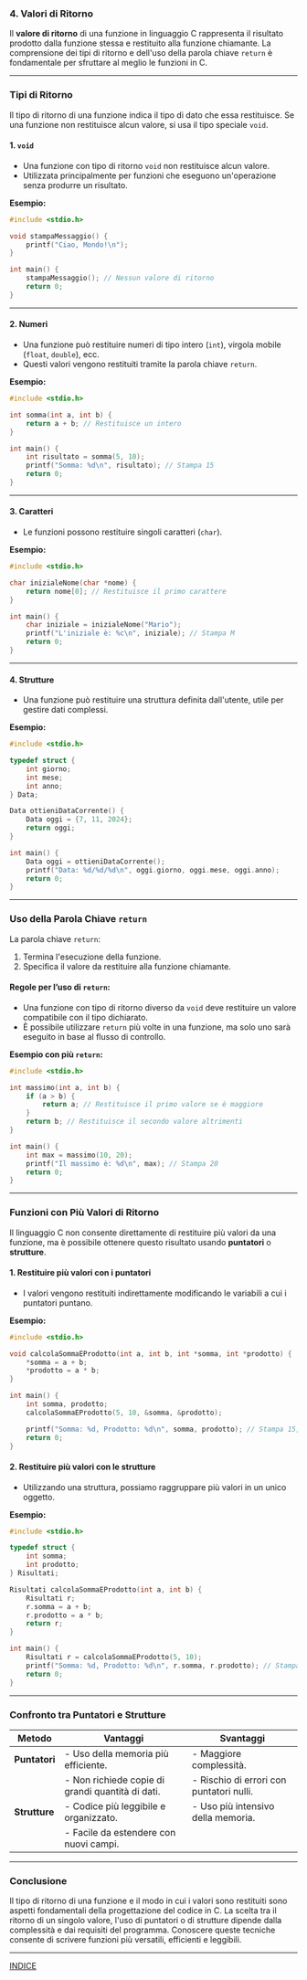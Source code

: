 ### **4. Valori di Ritorno**

Il **valore di ritorno** di una funzione in linguaggio C rappresenta il risultato prodotto dalla funzione stessa e restituito alla funzione chiamante. La comprensione dei tipi di ritorno e dell'uso della parola chiave `return` è fondamentale per sfruttare al meglio le funzioni in C.

---

### **Tipi di Ritorno**

Il tipo di ritorno di una funzione indica il tipo di dato che essa restituisce. Se una funzione non restituisce alcun valore, si usa il tipo speciale `void`.

#### **1. `void`**
- Una funzione con tipo di ritorno `void` non restituisce alcun valore.
- Utilizzata principalmente per funzioni che eseguono un'operazione senza produrre un risultato.

**Esempio:**
```c
#include <stdio.h>

void stampaMessaggio() {
    printf("Ciao, Mondo!\n");
}

int main() {
    stampaMessaggio(); // Nessun valore di ritorno
    return 0;
}
```

---

#### **2. Numeri**
- Una funzione può restituire numeri di tipo intero (`int`), virgola mobile (`float`, `double`), ecc.
- Questi valori vengono restituiti tramite la parola chiave `return`.

**Esempio:**
```c
#include <stdio.h>

int somma(int a, int b) {
    return a + b; // Restituisce un intero
}

int main() {
    int risultato = somma(5, 10);
    printf("Somma: %d\n", risultato); // Stampa 15
    return 0;
}
```

---

#### **3. Caratteri**
- Le funzioni possono restituire singoli caratteri (`char`).

**Esempio:**
```c
#include <stdio.h>

char inizialeNome(char *nome) {
    return nome[0]; // Restituisce il primo carattere
}

int main() {
    char iniziale = inizialeNome("Mario");
    printf("L'iniziale è: %c\n", iniziale); // Stampa M
    return 0;
}
```

---

#### **4. Strutture**
- Una funzione può restituire una struttura definita dall'utente, utile per gestire dati complessi.

**Esempio:**
```c
#include <stdio.h>

typedef struct {
    int giorno;
    int mese;
    int anno;
} Data;

Data ottieniDataCorrente() {
    Data oggi = {7, 11, 2024};
    return oggi;
}

int main() {
    Data oggi = ottieniDataCorrente();
    printf("Data: %d/%d/%d\n", oggi.giorno, oggi.mese, oggi.anno);
    return 0;
}
```

---

### **Uso della Parola Chiave `return`**

La parola chiave `return`:
1. Termina l'esecuzione della funzione.
2. Specifica il valore da restituire alla funzione chiamante.

#### **Regole per l’uso di `return`:**
- Una funzione con tipo di ritorno diverso da `void` deve restituire un valore compatibile con il tipo dichiarato.
- È possibile utilizzare `return` più volte in una funzione, ma solo uno sarà eseguito in base al flusso di controllo.

**Esempio con più `return`:**
```c
#include <stdio.h>

int massimo(int a, int b) {
    if (a > b) {
        return a; // Restituisce il primo valore se è maggiore
    }
    return b; // Restituisce il secondo valore altrimenti
}

int main() {
    int max = massimo(10, 20);
    printf("Il massimo è: %d\n", max); // Stampa 20
    return 0;
}
```

---

### **Funzioni con Più Valori di Ritorno**

Il linguaggio C non consente direttamente di restituire più valori da una funzione, ma è possibile ottenere questo risultato usando **puntatori** o **strutture**.

#### **1. Restituire più valori con i puntatori**
- I valori vengono restituiti indirettamente modificando le variabili a cui i puntatori puntano.

**Esempio:**
```c
#include <stdio.h>

void calcolaSommaEProdotto(int a, int b, int *somma, int *prodotto) {
    *somma = a + b;
    *prodotto = a * b;
}

int main() {
    int somma, prodotto;
    calcolaSommaEProdotto(5, 10, &somma, &prodotto);

    printf("Somma: %d, Prodotto: %d\n", somma, prodotto); // Stampa 15, 50
    return 0;
}
```

#### **2. Restituire più valori con le strutture**
- Utilizzando una struttura, possiamo raggruppare più valori in un unico oggetto.

**Esempio:**
```c
#include <stdio.h>

typedef struct {
    int somma;
    int prodotto;
} Risultati;

Risultati calcolaSommaEProdotto(int a, int b) {
    Risultati r;
    r.somma = a + b;
    r.prodotto = a * b;
    return r;
}

int main() {
    Risultati r = calcolaSommaEProdotto(5, 10);
    printf("Somma: %d, Prodotto: %d\n", r.somma, r.prodotto); // Stampa 15, 50
    return 0;
}
```

---

### **Confronto tra Puntatori e Strutture**

| Metodo                 | Vantaggi                                               | Svantaggi                           |
|------------------------|--------------------------------------------------------|-------------------------------------|
| **Puntatori**          | - Uso della memoria più efficiente.                    | - Maggiore complessità.             |
|                        | - Non richiede copie di grandi quantità di dati.       | - Rischio di errori con puntatori nulli. |
| **Strutture**          | - Codice più leggibile e organizzato.                  | - Uso più intensivo della memoria.  |
|                        | - Facile da estendere con nuovi campi.                 |                                     |

---

### **Conclusione**
Il tipo di ritorno di una funzione e il modo in cui i valori sono restituiti sono aspetti fondamentali della progettazione del codice in C. La scelta tra il ritorno di un singolo valore, l'uso di puntatori o di strutture dipende dalla complessità e dai requisiti del programma. Conoscere queste tecniche consente di scrivere funzioni più versatili, efficienti e leggibili.

--- 
[INDICE](README.md) 